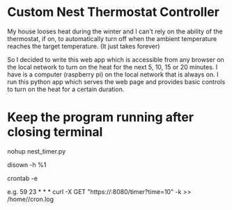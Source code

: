 # Custom Nest Thermostat Controller

My house looses heat during the winter and I can't rely on the ability of the thermostat, if on, to automatically turn off when the ambient temperature reaches the target temperature. (It just takes forever)

So I decided to write this web app which is accessible from any browser on the local network to turn on the heat for the next 5, 10, 15 or 20 minutes. I have is a computer (raspberry pi) on the local network that is always on. I run this python app which serves the web page and provides basic controls to turn on the heat for a certain duration.

# Keep the program running after closing terminal
nohup nest_timer.py

disown -h %1

crontab -e

e.g. 59 23 * * * curl -X GET "https://<host>:8080/timer?time=10" -k >> /home/<hostname>/cron.log
